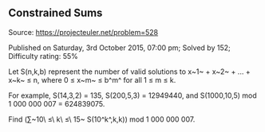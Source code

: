 Constrained Sums
----------------

Source: https://projecteuler.net/problem=528

Published on Saturday, 3rd October 2015, 07:00 pm; Solved by 152;
Difficulty rating: 55%

Let S(n,k,b) represent the number of valid solutions to x~1~ + x~2~ +
... + x~k~ ≤ n, where 0 ≤ x~m~ ≤ b^m^ for all 1 ≤ m ≤ k.

For example, S(14,3,2) = 135, S(200,5,3) = 12949440, and S(1000,10,5)
mod 1 000 000 007 = 624839075.

Find (∑~10\\ ≤\\ k\\ ≤\\ 15~ S(10^k^,k,k)) mod 1 000 000 007.
